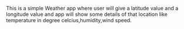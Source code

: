 This is a simple Weather app where user will give a latitude value and a longitude value and app will show some details of that location like temperature in degree celcius,humidity,wind speed. 
